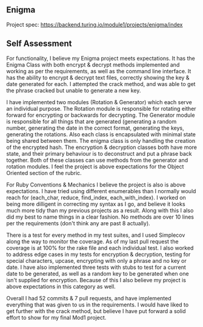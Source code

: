 ## Enigma

Project spec: https://backend.turing.io/module1/projects/enigma/index

## Self Assessment

For functionality, I believe my Enigma project meets expectations. It has the Enigma Class with both encrypt & decrypt methods implemented and working as per the requirements, as well as the command line interface. It has the ability to encrypt & decrypt text files, correctly showing the key & date generated for each. I attempted the crack method, and was able to get the phrase cracked but unable to generate a new key.

I have implemented two modules (Rotation & Generator) which each serve an individual purpose. The Rotation module is responsible for rotating either forward for encrypting or backwards for decrypting. The Generator module is responsible for all things that are generated (generating a random number, generating the date in the correct format, generating the keys, generating the rotations. Also each class is encapsulated with minimal state being shared between them. The enigma class is only handling the creation of the encrypted hash. The encryption & decryption classes both have more state, and their primary behaviour is to deconstruct and put a phrase back together. Both of these classes can use methods from the generator and rotation modules. I feel the project is above expectations for the Object Oriented section of the rubric.

For Ruby Conventions & Mechanics I believe the project is also is above expectations. I have tried using different enumerables than I normally would reach for (each_char, reduce, find_index, each_with_index). I worked on being more dilligent in correcting my syntax as I go, and believe it looks much more tidy than my previous projects as a result. Along with this I also did my best to name things in a clear fashion. No methods are over 10 lines per the requirements (don't think any are past 8 actually). 

There is a test for every method in my test suites, and I used Simplecov along the way to monitor the coverage. As of my last pull request the coverage is at 100% for the rake file and each individual test. I also worked to address edge cases in my tests for encryption & decryption, testing for special characters, upcase, encrypting with only a phrase and no key or date. I have also implemented three tests with stubs to test for a current date to be generated, as well as a random key to be generated when one isn't supplied for encryption. Because of this I also believe my project is above expectations in this category as well. 

Overall I had 52 commits & 7 pull requests, and have implemented everything that was given to us in the requirements. I would have liked to get further with the crack method, but believe I have put forward a solid effort to show for my final Mod1 project. 



